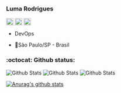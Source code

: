 ### Luma Rodrigues
<p align="left">
<a href="https://medium.com/@luma.rodriguess90" target="blank"><img align="center" src="https://cdn.jsdelivr.net/npm/simple-icons@3.0.1/icons/medium.svg" alt="luumarodrigues" height="20" width="20" /></a>
<a href="https://www.linkedin.com/in/luma-rodrigues" target="blank"><img align="center" src="https://cdn.jsdelivr.net/npm/simple-icons@3.0.1/icons/linkedin.svg" alt="luma-rodrigues" height="20" width="20" /></a>
<a href="https://www.instagram.com/luumarodrigues" target="blank"><img align="center" src="https://cdn.jsdelivr.net/npm/simple-icons@3.0.1/icons/instagram.svg" alt="luumarodrigues" height="20" width="20" /></a>
</p>




- DevOps

- 📍São Paulo/SP - Brasil



### :octocat: Github status:

  <p >   
   <img  src="https://badges.pufler.dev/repos/luumarodrigues" alt="Github Stats" />
   <img  src="https://badges.pufler.dev/years/luumarodrigues" alt="Github Stats" />
   <img  src="https://komarev.com/ghpvc/?username=luumarodrigues&color=blue" alt="Github Stats" />
</p>

[![Anurag's github stats](https://github-readme-stats.vercel.app/api?username=luumarodrigues&count_private=true&show_icons=true)](https://github.com/luumarodrigues/github-readme-stats)

  

<!--

**luumarodrigues/luumarodrigues** is a ✨ _special_ ✨ repository because its `README.md` (this file) appears on your GitHub profile.

  

Here are some ideas to get you started:

  

- 🔭 I’m currently working on ...

- 🌱 I’m currently learning ...

- 👯 I’m looking to collaborate on ...

- 🤔 I’m looking for help with ...

- 💬 Ask me about ...

- 📫 How to reach me: ...

- 😄 Pronouns: ...

- ⚡ Fun fact: ...

-->
